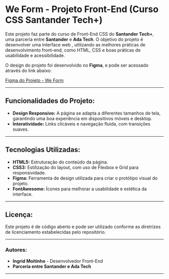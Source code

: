 # **We Form - Projeto Front-End (Curso CSS Santander Tech+)**

Este projeto faz parte do curso de Front-End CSS do **Santander Tech+**, uma parceria entre **Santander** e **Ada Tech**. O objetivo do projeto é desenvolver uma interface web , utilizando as melhores práticas de desenvolvimento front-end, como HTML, CSS e boas práticas de usabilidade e acessibilidade.

O design do projeto foi desenvolvido no **Figma**, e pode ser acessado através do link abaixo:

[Figma do Projeto - We Form](https://www.figma.com/design/w11Rpk9e1tqreNMtHAVrDm/We-Form?node-id=0-1&node-type=canvas&t=hwG3sxRu7Y29Hmr0-0)

---

## **Funcionalidades do Projeto:**
- **Design Responsivo:** A página se adapta a diferentes tamanhos de tela, garantindo uma boa experiência em dispositivos móveis e desktop.
- **Interatividade:** Links clicáveis e navegação fluida, com transições suaves.

---

## **Tecnologias Utilizadas:**
- **HTML5:** Estruturação do conteúdo da página.
- **CSS3:** Estilização do layout, com uso de Flexbox e Grid para responsividade.
- **Figma:** Ferramenta de design utilizada para criar o protótipo visual do projeto.
- **FontAwesome:** Ícones para melhorar a usabilidade e estética da interface.

---

## **Licença:**
Este projeto é de código aberto e pode ser utilizado conforme as diretrizes de licenciamento estabelecidas pelo repositório.

---

### **Autores:**
- **Ingrid Moitinho** - Desenvolvedor Front-End
- **Parceria entre Santander e Ada Tech**

---


